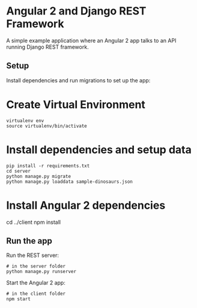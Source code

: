 
# Angular 2 and Django REST Framework

A simple example application where an Angular 2 app talks to an API running
Django REST framework.

## Setup

Install dependencies and run migrations to set up the app:

# Create Virtual Environment
```
virtualenv env
source virtualenv/bin/activate
```

# Install dependencies and setup data
```
pip install -r requirements.txt
cd server
python manage.py migrate
python manage.py loaddata sample-dinosaurs.json
```

# Install Angular 2 dependencies
cd ../client
npm install

## Run the app

Run the REST server:

```
# in the server folder
python manage.py runserver
```

Start the Angular 2 app:

```
# in the client folder
npm start
```

